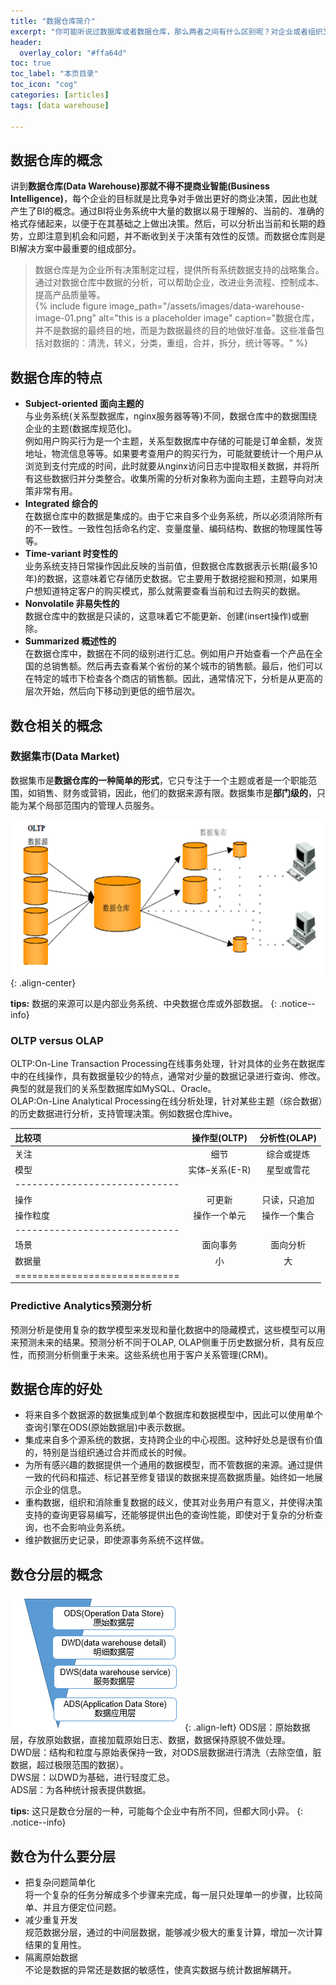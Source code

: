 ```yaml
---
title: "数据仓库简介"
excerpt: "你可能听说过数据库或者数据仓库，那么两者之间有什么区别呢？对企业或者组织又起到什么作用呢？😊"
header:
  overlay_color: "#ffa64d"
toc: true
toc_label: "本页目录"
toc_icon: "cog"
categories: [articles]
tags: [data warehouse]

---
```

## 数据仓库的概念
讲到**数据仓库(Data Warehouse)**那就不得不提**商业智能(Business Intelligence)**，每个企业的目标就是比竞争对手做出更好的商业决策，因此也就产生了BI的概念。通过BI将业务系统中大量的数据以易于理解的、当前的、准确的格式存储起来，以便于在其基础之上做出决策。然后，可以分析出当前和长期的趋势，立即注意到机会和问题，并不断收到关于决策有效性的反馈。而数据仓库则是BI解决方案中最重要的组成部分。  
>数据仓库是为企业所有决策制定过程，提供所有系统数据支持的战略集合。通过对数据仓库中数据的分析，可以帮助企业，改进业务流程、控制成本、提高产品质量等。  
{% include figure image_path="/assets/images/data-warehouse-image-01.png" alt="this is a placeholder image" caption="数据仓库，并不是数据的最终目的地，而是为数据最终的目的地做好准备。这些准备包括对数据的：清洗，转义，分类，重组，合并，拆分，统计等等。" %}
## 数据仓库的特点
- **Subject-oriented 面向主题的**  
与业务系统(关系型数据库，nginx服务器等等)不同，数据仓库中的数据围绕企业的主题(数据库规范化)。  
例如用户购买行为是一个主题，关系型数据库中存储的可能是订单金额，发货地址，物流信息等等。如果要考查用户的购买行为，可能就要统计一个用户从浏览到支付完成的时间，此时就要从nginx访问日志中提取相关数据，并将所有这些数据归并分类整合。收集所需的分析对象称为面向主题，主题导向对决策非常有用。
- **Integrated 综合的**  
在数据仓库中的数据是集成的。由于它来自多个业务系统，所以必须消除所有的不一致性。一致性包括命名约定、变量度量、编码结构、数据的物理属性等等。
- **Time-variant 时变性的**  
业务系统支持日常操作因此反映的当前值，但数据仓库数据表示长期(最多10年)的数据，这意味着它存储历史数据。它主要用于数据挖掘和预测，如果用户想知道特定客户的购买模式，那么就需要查看当前和过去购买的数据。
- **Nonvolatile 非易失性的**  
数据仓库中的数据是只读的，这意味着它不能更新、创建(insert操作)或删除。
- **Summarized 概述性的**  
在数据仓库中，数据在不同的级别进行汇总。例如用户开始查看一个产品在全国的总销售额。然后再去查看某个省份的某个城市的销售额。最后，他们可以在特定的城市下检查各个商店的销售额。因此，通常情况下，分析是从更高的层次开始，然后向下移动到更低的细节层次。

## 数仓相关的概念
### 数据集市(Data Market)  
数据集市是**数据仓库的一种简单的形式**，它只专注于一个主题或者是一个职能范围，如销售、财务或营销，因此，他们的数据来源有限。数据集市是**部门级的**，只能为某个局部范围内的管理人员服务。

![image-center](/assets/images/data-warehouse-image-02.png){: .align-center}

**tips:** 数据的来源可以是内部业务系统、中央数据仓库或外部数据。
{: .notice--info}

### OLTP versus OLAP 
OLTP:On-Line Transaction Processing在线事务处理，针对具体的业务在数据库中的在线操作，具有数据量较少的特点，通常对少量的数据记录进行查询、修改。典型的就是我们的关系型数据库如MySQL、Oracle。  
OLAP:On-Line Analytical Processing在线分析处理，针对某些主题（综合数据）的历史数据进行分析，支持管理决策。例如数据仓库hive。

|比较项    |操作型(OLTP)|分析性(OLAP)|
|:---------|:-----------:|:------------:|
| 关注     |   细节       | 综合或提炼 |
| 模型     | 实体–关系(E-R) | 星型或雪花 |
|-----------------------------|
| 操作     | 可更新   | 只读，只追加   |
| 操作粒度 | 操作一个单元   | 操作一个集合   |
|-----------------------------|
| 场景     | 面向事务  | 面向分析   |
| 数据量   | 小  | 大  |
|=============================|

### Predictive Analytics预测分析
预测分析是使用复杂的数学模型来发现和量化数据中的隐藏模式，这些模型可以用来预测未来的结果。预测分析不同于OLAP, OLAP侧重于历史数据分析，具有反应性，而预测分析侧重于未来。这些系统也用于客户关系管理(CRM)。
## 数据仓库的好处
> 
* 将来自多个数据源的数据集成到单个数据库和数据模型中，因此可以使用单个查询引擎在ODS(原始数据层)中表示数据。
* 集成来自多个源系统的数据，支持跨企业的中心视图。这种好处总是很有价值的，特别是当组织通过合并而成长的时候。
* 为所有感兴趣的数据提供一个通用的数据模型，而不管数据的来源。通过提供一致的代码和描述、标记甚至修复错误的数据来提高数据质量。始终如一地展示企业的信息。
* 重构数据，组织和消除重复数据的歧义，使其对业务用户有意义，并使得决策支持的查询更容易编写，还能够提供出色的查询性能，即使对于复杂的分析查询，也不会影响业务系统。
* 维护数据历史记录，即使源事务系统不这样做。

## 数仓分层的概念
![image-center](/assets/images/data-warehouse-image-03.png){: .align-left}
ODS层：原始数据层，存放原始数据，直接加载原始日志、数据，数据保持原貌不做处理。  
DWD层：结构和粒度与原始表保持一致，对ODS层数据进行清洗（去除空值，脏数据，超过极限范围的数据）。   
DWS层：以DWD为基础，进行轻度汇总。  
ADS层：为各种统计报表提供数据。

**tips:** 这只是数仓分层的一种，可能每个企业中有所不同，但都大同小异。
{: .notice--info}

## 数仓为什么要分层
* 把复杂问题简单化  
将一个复杂的任务分解成多个步骤来完成，每一层只处理单一的步骤，比较简单、并且方便定位问题。
* 减少重复开发  
规范数据分层，通过的中间层数据，能够减少极大的重复计算，增加一次计算结果的复用性。
* 隔离原始数据  
不论是数据的异常还是数据的敏感性，使真实数据与统计数据解耦开。
